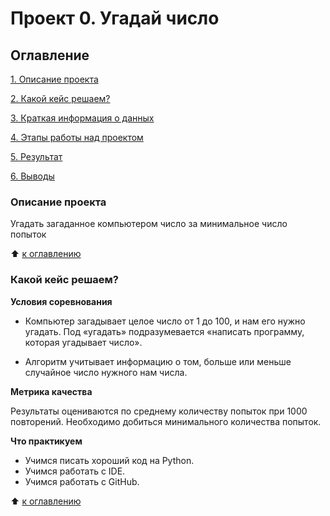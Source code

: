 # Проект 0. Угадай число

## Оглавление
[1. Описание проекта](https://github.com/irkovsky/sf_data_science/blob/main/project_0/README.md#Описание-проекта)

[2. Какой кейс решаем?](https://github.com/irkovsky/sf_data_science/blob/main/project_0/README.md)

[3. Краткая информация о данных](https://github.com/irkovsky/sf_data_science/blob/main/project_0/README.md)

[4. Этапы работы над проектом](https://github.com/irkovsky/sf_data_science/blob/main/project_0/README.md)

[5. Результат](https://github.com/irkovsky/sf_data_science/blob/main/project_0/README.md)

[6. Выводы](https://github.com/irkovsky/sf_data_science/blob/main/project_0/README.md)

### Описание проекта
Угадать загаданное компьютером число за минимальное число попыток

:arrow_up: [к оглавлению](https://github.com/irkovsky/sf_data_science/blob/main/project_0/README.md#оглавление)

### Какой кейс решаем?

**Условия соревнования**

- Компьютер загадывает целое число от 1 до 100, и нам его нужно угадать. Под «угадать» подразумевается «написать программу, которая угадывает число».

- Алгоритм учитывает информацию о том, больше или меньше случайное число нужного нам числа.

**Метрика качества**

Результаты оцениваются по среднему количеству попыток при 1000 повторений. Необходимо добиться минимального количества попыток.

**Что практикуем**

- Учимся писать хороший код на Python.
- Учимся работать с IDE.
- Учимся работать с GitHub.

:arrow_up: [к оглавлению](https://github.com/irkovsky/sf_data_science/blob/main/project_0/README.md#оглавление)
